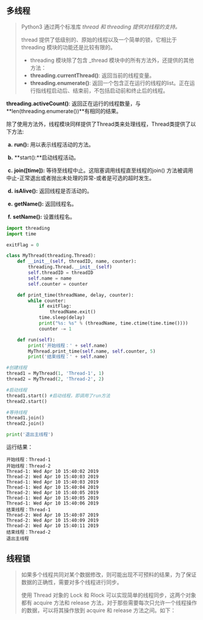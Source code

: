 ## 多线程

> Python3 通过两个标准库 _thread 和 threading 提供对线程的支持。_
>
> thread 提供了低级别的、原始的线程以及一个简单的锁，它相比于 threading 模块的功能还是比较有限的。
>
> + threading 模块除了包含 _thread 模块中的所有方法外，还提供的其他方法：
> + **threading.currentThread()**: 返回当前的线程变量。
> + **threading.enumerate()**: 返回一个包含正在运行的线程的list。正在运行指线程启动后、结束前，不包括启动前和终止后的线程。



**threading.activeCount()**: 返回正在运行的线程数量，与**len(threading.enumerate())**有相同的结果。

除了使用方法外，线程模块同样提供了Thread类来处理线程，Thread类提供了以下方法:

​	**a.** **run():** 用以表示线程活动的方法。

​	**b.** **start():**启动线程活动。

​	**c.** **join([time]):** 等待至线程中止。这阻塞调用线程直至线程的join() 方法被调用中止-正常退出或者抛出未处理的异常-或者是可选的超时发生。

​	**d.** **isAlive():** 返回线程是否活动的。

​	**e.** **getName():** 返回线程名。

​	**f.** **setName():** 设置线程名。

```python
import threading
import time

exitFlag = 0

class MyThread(threading.Thread):
    def __init__(self, threadID, name, counter):
        threading.Thread.__init__(self)
        self.threadID = threadID
        self.name = name
        self.counter = counter

    def print_time(threadName, delay, counter):
        while counter:
            if exitFlag:
                threadName.exit()
            time.sleep(delay)
            print("%s: %s" % (threadName, time.ctime(time.time())))
            counter -= 1

    def run(self):
        print('开始线程：' + self.name)
        MyThread.print_time(self.name, self.counter, 5)
        print('结束线程：' + self.name)

#创建线程
thread1 = MyThread(1, 'Thread-1', 1)
thread2 = MyThread(2, 'Thread-2', 2)

#启动线程
thread1.start() #启动线程，即调用了run方法
thread2.start()

#等待线程
thread1.join()
thread2.join()

print('退出主线程')
```

运行结果：

```
开始线程：Thread-1
开始线程：Thread-2
Thread-1: Wed Apr 10 15:40:02 2019
Thread-2: Wed Apr 10 15:40:03 2019
Thread-1: Wed Apr 10 15:40:03 2019
Thread-1: Wed Apr 10 15:40:04 2019
Thread-2: Wed Apr 10 15:40:05 2019
Thread-1: Wed Apr 10 15:40:05 2019
Thread-1: Wed Apr 10 15:40:06 2019
结束线程：Thread-1
Thread-2: Wed Apr 10 15:40:07 2019
Thread-2: Wed Apr 10 15:40:09 2019
Thread-2: Wed Apr 10 15:40:11 2019
结束线程：Thread-2
退出主线程
```

## 线程锁

> 如果多个线程共同对某个数据修改，则可能出现不可预料的结果，为了保证数据的正确性，需要对多个线程进行同步。
>
> 使用 Thread 对象的 Lock 和 Rlock 可以实现简单的线程同步，这两个对象都有 acquire 方法和 release 方法，对于那些需要每次只允许一个线程操作的数据，可以将其操作放到 acquire 和 release 方法之间。如下：

```python

```

